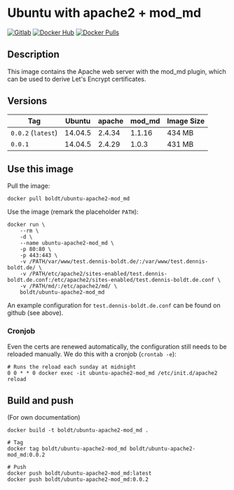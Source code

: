 # Ubuntu with apache2 + mod_md

[![Gitlab](https://img.shields.io/static/v1.svg?label=Get%20the%20source%20code%20on&message=Github&color=555&style=popout&logo=github)](https://github.com/boldt/dockerfiles/tree/master/ubuntu-apache2-mod_md/)
[![Docker Hub](https://img.shields.io/static/v1.svg?label=Get%20the%20container%20on&message=Docker%20Hub&color=555&style=popout&logo=docker)](https://hub.docker.com/r/boldt/ubuntu-apache2-mod_md/)
[![Docker Pulls](https://img.shields.io/docker/pulls/boldt/ubuntu-apache2-mod_md.svg)](https://hub.docker.com/r/boldt/ubuntu-apache2-mod_md/)

## Description

This image contains the Apache web server with the mod_md plugin, which can be used to derive Let's Encrypt certificates.

## Versions

| Tag                 | Ubuntu  | apache  | mod_md | Image Size   |
|-------------------- |-------- | ------- |------- | ------------ |
| `0.0.2` (`latest`)  | 14.04.5 | 2.4.34  | 1.1.16 | 434 MB       |
| `0.0.1`             | 14.04.5 | 2.4.29  | 1.0.3  | 431 MB       |


## Use this image

Pull the image:

```
docker pull boldt/ubuntu-apache2-mod_md
```

Use the image (remark the placeholder `PATH`):

```
docker run \
    --rm \
    -d \
    --name ubuntu-apache2-mod_md \
    -p 80:80 \
    -p 443:443 \
    -v /PATH/var/www/test.dennis-boldt.de/:/var/www/test.dennis-boldt.de/ \
    -v /PATH/etc/apache2/sites-enabled/test.dennis-boldt.de.conf:/etc/apache2/sites-enabled/test.dennis-boldt.de.conf \
    -v /PATH/md/:/etc/apache2/md/ \
    boldt/ubuntu-apache2-mod_md
```

An example configuration for `test.dennis-boldt.de.conf` can be found on github (see above).

### Cronjob

Even the certs are renewed automatically, the configuration still needs to be reloaded manually. We do this with a cronjob (`crontab -e`):

```
# Runs the reload each sunday at midnight
0 0 * * 0 docker exec -it ubuntu-apache2-mod_md /etc/init.d/apache2 reload
```

## Build and push


(For own documentation)

```
docker build -t boldt/ubuntu-apache2-mod_md .

# Tag
docker tag boldt/ubuntu-apache2-mod_md boldt/ubuntu-apache2-mod_md:0.0.2

# Push
docker push boldt/ubuntu-apache2-mod_md:latest
docker push boldt/ubuntu-apache2-mod_md:0.0.2
```